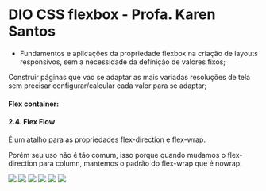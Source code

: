 # DIO CSS flexbox - Profa. Karen Santos

* Fundamentos e aplicações da propriedade flexbox na criação de layouts responsivos, sem a necessidade da definição de valores fixos;

Construir páginas que vao se adaptar as mais variadas resoluções de tela sem precisar configurar/calcular cada valor para se adaptar;
        
####  Flex container: 

#### 2.4. Flex Flow

É um atalho para as propriedades flex-direction e flex-wrap.

Porém seu uso não é tão comum, isso porque quando mudamos o flex-direction para column, mantemos o padrão do flex-wrap que é nowrap.


<img src="../3-flex-flow-img/1.png">
<img src="../3-flex-flow-img/2.png">
<img src="../3-flex-flow-img/3.png">
<img src="../3-flex-flow-img/4.png">
<img src="../3-flex-flow-img/5.png">
<img src="../3-flex-flow-img/6.png">

